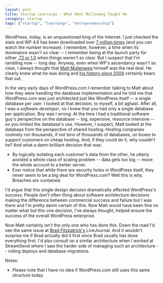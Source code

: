 ```yaml
---
layout: post
title: Startup Learnings - What Matt Mullenweg Taught Me
category: startup
tags: ["startup", "learnings", "entrepreneurship"]
---
```

WordPress, today, is an unquestioned king of the Internet.  I just checked the stats and WP 4.6 has been downloaded over [7 million times](https://wordpress.org/download/counter/) (and you can watch the number increase).  I remember, however, a time when its dominance wasn't so clear -- I remember being at the launch party for either [.72 or 1.0](https://codex.wordpress.org/WordPress_Versions) when things weren't so clear.  But I suspect that I'm rambling now -- long day.  Anyway, even when WP's ascendancy wasn't so clear, I always thought that [Matt Mullenweg](https://ma.tt/) himself was the real deal. He clearly knew what he was doing and [his history since 2004](https://en.wikipedia.org/wiki/Matt_Mullenweg) certainly bears that out.

In the very early days of WordPress.com I remember talking to Matt about how they were handling the database implementation and he told me that WordPress.com was just architected just like WordPress itself -- a single database per user.  I looked at that decision, to myself, a bit aghast.  After all, I was a *software developer*, so I knew that you had only a single database per application.  Boy was I wrong.  At the time I had a traditional software guy's perspective on the database -- big, expensive, resource intensive -- so you limited the database's use.  However, I suspect, Matt looked at the database from the perspective of shared hosting.  Hosting companies routinely run thousands, if not tens of thousands of databases, on boxes to support customers on cheap hosting.  And, if they could do it, why couldn't he?  And what a damn brilliant decision that was:

* By logically isolating each customer's data from the other, he utterly avoided a whole class of scaling problem -- data gets too big -- move the whole account to a better server.  
* Ever notice that while there are security holes in WordPress itself, they never seem to be a big deal for WordPress.com?  Well this is why.  Breaches are contained.

I'd argue that this single design decision dramatically affected WordPress's success.  People don't often thing about software architecture decisions making the difference between commercial success and failure but I was there and I'm pretty damn certain of this.  Now Matt would have been fine no matter what but this one decision, I've always thought, helped ensure the success of the overall WordPress enterprise.

Now Matt certainly isn't the only one who has done this.  Down the road I'd see the same issue at [Brad Fitzpatrick's](https://en.wikipedia.org/wiki/Brad_Fitzpatrick) LiveJournal.  And it wouldn't surprise me if Brad actually did it first since Brad usually has done everything first.  I'd also consult on a similar architecture when I worked at StreamSend where I saw the harder side of managing such an architecture -- rolling deploys and database migrations.  

Notes:

* Please note that I have no idea if WordPress.com still uses this same structure today.

